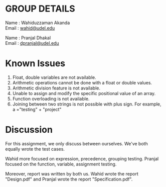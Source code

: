 # GROUP DETAILS

Name  : Wahiduzzaman Akanda\
Email : wahid@udel.edu

Name  : Pranjal Dhakal\
Email : dpranjal@udel.edu


# Known Issues

1.	Float, double variables are not available.
2.	Arithmetic operations cannot be done with a float or double values.
3.	Arithmetic division feature is not available.
4.	Unable to assign and modify the specific positional value of an array.
5.	Function overloading is not available.
6.	Joining between two strings is not possible with plus sign. For example, a ="testing" + "project"


# Discussion

For this assignment, we only discuss between ourselves. We've both equally wrote
the test cases.

Wahid more focused on expression, precedence, grouping testing. Pranjal focused on the function, variable, assignment testing.

Moreover, report was written by both us. Wahid wrote the report "Design.pdf" and Pranjal wrote the report 
"Specification.pdf".